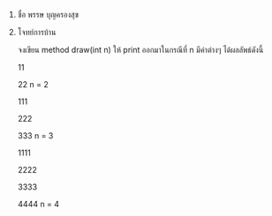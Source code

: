 1. ชื่อ พรรษ บุญครองสุข

2. โจทย์การบ้าน

    จงเขียน method draw(int n) ให้ print ออกมาในกรณีที่ n มีค่าต่างๆ ได้ผลลัพธ์ดังนี้

    11

    22 n = 2

    111

    222

    333 n = 3

    1111

    2222

    3333
    
    4444 n = 4